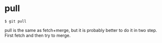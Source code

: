 # pull


```
$ git pull
```

pull is the same as fetch+merge, but it is probably better to do it in two step. First fetch and then try to merge.



